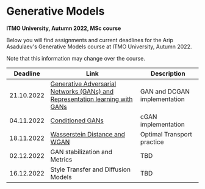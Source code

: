 # Generative Models
**ITMO University, Autumn 2022, MSc course**

Below you will find assignments and current deadlines for the Arip Asadulaev's Generative Models course at ITMO University, Autumn 2022. 

Note that this information may change over the course.

Deadline | Link                                                                                                                                                                           | Description|
---------|--------------------------------------------------------------------------------------------------------------------------------------------------------------------------------|-----------|
21.10.2022 | [Generative Adversarial Networks (GANs) and Representation learning with GANs](https://github.com/kotekjedi/GANs-ITMO-2022-Masters/blob/main/Assignment%201/1_gan_dcgan.ipynb) | GAN and DCGAN implementation
04.11.2022 | [Conditioned GANs](https://github.com/kotekjedi/GANs-ITMO-2022-Masters/blob/main/Assignment%202/2_cgan.ipynb)                                                                  | cGAN implementation
18.11.2022 | [Wasserstein Distance and WGAN](https://github.com/kotekjedi/GANs-ITMO-2022-Masters/blob/main/Assignment%203/3_ot_wgan.ipynb)                                                  | Optimal Transport practice
02.12.2022 | GAN stabilization and Metrics                                                                                                                                                  | TBD
16.12.2022 | Style Transfer and Diffusion Models                                                                                                                                            | TBD
